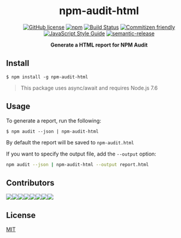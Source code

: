 <h1 align="center">npm-audit-html</h1>

<p align="center">
<a href="https://github.com/Filiosoft/npm-audit-html/blob/master/LICENSE"><img src="https://img.shields.io/github/license/Filiosoft/npm-audit-html.svg" alt="GitHub license"></a>
<a href="https://www.npmjs.com/package/npm-audit-html"><img src="https://img.shields.io/npm/v/npm-audit-html.svg" alt="npm"></a>
<a href="https://travis-ci.com/Filiosoft/npm-audit-html"><img src="https://travis-ci.com/Filiosoft/npm-audit-html.svg?branch=master" alt="Build Status"></a>
<a href="http://commitizen.github.io/cz-cli/"><img src="https://img.shields.io/badge/commitizen-friendly-brightgreen.svg" alt="Commitizen friendly"></a>
<a href="https://standardjs.com"><img src="https://img.shields.io/badge/code_style-standard-brightgreen.svg" alt="JavaScript Style Guide"></a>
<a href="https://github.com/semantic-release/semantic-release"><img src="https://img.shields.io/badge/%20%20%F0%9F%93%A6%F0%9F%9A%80-semantic--release-e10079.svg" alt="semantic-release"></a>

</p>
<p align="center"><b>Generate a HTML report for NPM Audit</b></p>

## Install

```
$ npm install -g npm-audit-html
```

> This package uses async/await and requires Node.js 7.6

## Usage

To generate a report, run the following:

```
$ npm audit --json | npm-audit-html
```

By default the report will be saved to `npm-audit.html`

If you want to specify the output file, add the `--output` option:

```bash
npm audit --json | npm-audit-html --output report.html
```

## Contributors
[![](https://sourcerer.io/fame/nprail/Filiosoft/npm-audit-html/images/0)](https://sourcerer.io/fame/nprail/Filiosoft/npm-audit-html/links/0)[![](https://sourcerer.io/fame/nprail/Filiosoft/npm-audit-html/images/1)](https://sourcerer.io/fame/nprail/Filiosoft/npm-audit-html/links/1)[![](https://sourcerer.io/fame/nprail/Filiosoft/npm-audit-html/images/2)](https://sourcerer.io/fame/nprail/Filiosoft/npm-audit-html/links/2)[![](https://sourcerer.io/fame/nprail/Filiosoft/npm-audit-html/images/3)](https://sourcerer.io/fame/nprail/Filiosoft/npm-audit-html/links/3)[![](https://sourcerer.io/fame/nprail/Filiosoft/npm-audit-html/images/4)](https://sourcerer.io/fame/nprail/Filiosoft/npm-audit-html/links/4)[![](https://sourcerer.io/fame/nprail/Filiosoft/npm-audit-html/images/5)](https://sourcerer.io/fame/nprail/Filiosoft/npm-audit-html/links/5)[![](https://sourcerer.io/fame/nprail/Filiosoft/npm-audit-html/images/6)](https://sourcerer.io/fame/nprail/Filiosoft/npm-audit-html/links/6)[![](https://sourcerer.io/fame/nprail/Filiosoft/npm-audit-html/images/7)](https://sourcerer.io/fame/nprail/Filiosoft/npm-audit-html/links/7)


## License

[MIT](LICENSE)
